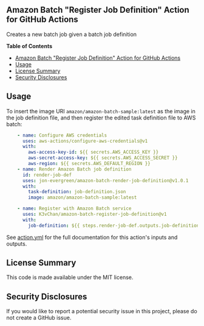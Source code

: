 ## Amazon Batch "Register Job Definition" Action for GitHub Actions

Creates a new batch job given a batch job definition

**Table of Contents**

<!-- toc -->

- [Amazon Batch "Register Job Definition" Action for GitHub Actions](#amazon-batch-register-job-definition-action-for-github-actions)
- [Usage](#usage)
- [License Summary](#license-summary)
- [Security Disclosures](#security-disclosures)

<!-- tocstop -->

## Usage

To insert the image URI `amazon/amazon-batch-sample:latest` as the image in the job definition file, and then register the edited task definition file to AWS batch:

```yaml
    - name: Configure AWS credentials
      uses: aws-actions/configure-aws-credentials@v1
      with:
        aws-access-key-id: ${{ secrets.AWS_ACCESS_KEY }}
        aws-secret-access-key: ${{ secrets.AWS_ACCESS_SECRET }}
        aws-region: ${{ secrets.AWS_DEFAULT_REGION }}
    - name: Render Amazon Batch job definition
      id: render-job-def
      uses: jon-evergreen/amazon-batch-render-job-definition@v1.0.1
      with:
        task-definition: job-definition.json
        image: amazon/amazon-batch-sample:latest

    - name: Register with Amazon Batch service
      uses: K3vChan/amazon-batch-register-job-definition@v1
      with:
        job-definition: ${{ steps.render-job-def.outputs.job-definition }}
```

See [action.yml](action.yml) for the full documentation for this action's inputs and outputs.

## License Summary

This code is made available under the MIT license.

## Security Disclosures

If you would like to report a potential security issue in this project, please do not create a GitHub issue.
